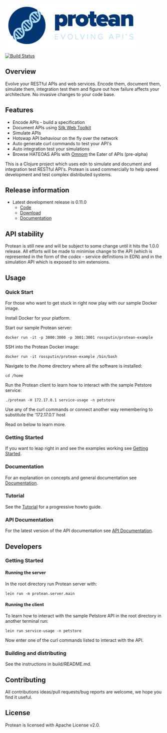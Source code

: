 ![Protean - evolving api's](/public/resource/img/logo.png?raw=true "Protean - evolving api's")

[![Build Status](https://api.travis-ci.org/passivsystems/protean.svg)](https://travis-ci.org/passivsystems/protean)


## Overview

Evolve your RESTful APIs and web services. Encode them, document them, simulate them, integration test them and figure out how failure affects your architecture. No invasive changes to your code base.

## Features

* Encode APIs - build a specification
* Document APIs using [Silk Web Toolkit](http://www.silkyweb.org)
* Simulate APIs
* Hotswap API behaviour on the fly over the network
* Auto generate curl commands to test your API's
* Auto integration test your simulations
* Browse HATEOAS APIs with [Omnom](https://github.com/rossputin/omnom) the Eater of APIs (pre-alpha)

This is a Clojure project which uses edn to simulate and document and integration test RESTful API's. Protean is used commercially to help speed development and test complex distributed systems.


## Release information

* Latest development release is 0.11.0
    * [Code](https://github.com/passivsystems/protean/tree/0.11.0)
    * [Download](https://github.com/passivsystems/protean/releases/download/0.11.0/protean-0.11.0.tgz)
    * [Documentation](http://passivsystems.github.io/protean/)


## API stability

Protean is still new and will be subject to some change until it hits the 1.0.0 release.  All efforts will be made to minimise change to the API (which is represented in the form of the *codex* - service definitions in EDN) and in the simulation API which is exposed to sim extensions.


## Usage

### Quick Start

For those who want to get stuck in right now play with our sample Docker image.

Install Docker for your platform.

Start our sample Protean server:

```
docker run -it -p 3000:3000 -p 3001:3001 rossputin/protean-example
```

SSH into the Protean Docker image:

```
docker run -it rossputin/protean-example /bin/bash
```

Navigate to the /home directory where all the software is installed:

```
cd /home
```

Run the Protean client to learn how to interact with the sample Petstore service:

```
./protean -H 172.17.0.1 service-usage -n petstore
```

Use any of the curl commands or connect another way remembering to substitute the '172.17.0.1' host

Read on below to learn more.


### Getting Started

If you want to leap right in and see the examples working see [Getting Started](http://passivsystems.github.io/protean/getting-started.html).

### Documentation

For an explanation on concepts and general documentation see [Documentation](http://passivsystems.github.io/protean/documentation.html).


### Tutorial

See the [Tutorial](http://passivsystems.github.io/protean/tutorial.html) for a progressive howto guide.


### API Documentation

For the latest version of the API documentation see [API Documentation](http://passivsystems.github.io/protean/api-documentation.html).


## Developers

### Getting Started

#### Running the server

In the root directory run Protean server with:

```
lein run -m protean.server.main
```

#### Running the client

To learn how to interact with the sample Petstore API in the root directory in another terminal run:

```
lein run service-usage -n petstore
```

Now enter one of the curl commands listed to interact with the API.


### Building and distributing

See the instructions in build/README.md.


## Contributing

All contributions ideas/pull requests/bug reports are welcome, we hope you find it useful.


## License

Protean is licensed with Apache License v2.0.
